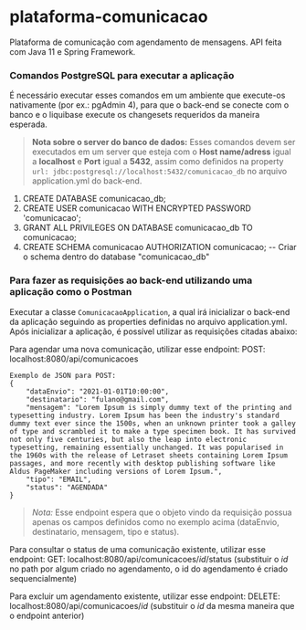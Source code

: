 # plataforma-comunicacao

Plataforma de comunicação com agendamento de mensagens. API feita com Java 11 e Spring Framework.

### Comandos PostgreSQL para executar a aplicação

É necessário executar esses comandos em um ambiente que execute-os nativamente (por ex.: pgAdmin 4), para que o back-end se conecte com o banco e o liquibase execute os changesets requeridos da maneira esperada. 

> **Nota sobre o server do banco de dados:** Esses comandos devem ser executados em um server que esteja com o **Host name/adress** igual a **localhost** e **Port** igual a **5432**, assim como definidos na property `url: jdbc:postgresql://localhost:5432/comunicacao_db` no arquivo application.yml do back-end.

1. CREATE DATABASE comunicacao_db;
2. CREATE USER comunicacao WITH ENCRYPTED PASSWORD 'comunicacao';
3. GRANT ALL PRIVILEGES ON DATABASE comunicacao_db TO comunicacao;
4. CREATE SCHEMA comunicacao AUTHORIZATION comunicacao; -- Criar o schema dentro do database "comunicacao_db"

### Para fazer as requisições ao back-end utilizando uma aplicação como o Postman

Executar a classe `ComunicacaoApplication`, a qual irá inicializar o back-end da aplicação seguindo as properties definidas no arquivo application.yml. Após inicializar a aplicação, é possível utilizar as requisições citadas abaixo:

Para agendar uma nova comunicação, utilizar esse endpoint: POST: localhost:8080/api/comunicacoes

	Exemplo de JSON para POST: 
	{
		"dataEnvio": "2021-01-01T10:00:00",
		"destinatario": "fulano@gmail.com",
		"mensagem": "Lorem Ipsum is simply dummy text of the printing and typesetting industry. Lorem Ipsum has been the industry's standard dummy text ever since the 1500s, when an unknown printer took a galley of type and scrambled it to make a type specimen book. It has survived not only five centuries, but also the leap into electronic typesetting, remaining essentially unchanged. It was popularised in the 1960s with the release of Letraset sheets containing Lorem Ipsum passages, and more recently with desktop publishing software like Aldus PageMaker including versions of Lorem Ipsum.",
		"tipo": "EMAIL",
		"status": "AGENDADA"
	}

> *Nota:* Esse endpoint espera que o objeto vindo da requisição possua apenas os campos definidos como no exemplo acima (dataEnvio, destinatario, mensagem, tipo e status).  

Para consultar o status de uma comunicação existente, utilizar esse endpoint: GET: localhost:8080/api/comunicacoes/*id*/status (substituir o *id* no path por algum criado no agendamento, o id do agendamento é criado sequencialmente)

Para excluir um agendamento existente, utilizar esse endpoint: DELETE: localhost:8080/api/comunicacoes/*id* (substituir o *id* da mesma maneira que o endpoint anterior)
